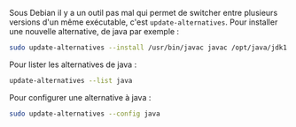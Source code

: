 Sous Debian il y a un outil pas mal qui permet de switcher entre plusieurs versions 
d'un même exécutable, c'est `update-alternatives`. Pour installer une nouvelle alternative, 
de java par exemple :

~~~ bash
sudo update-alternatives --install /usr/bin/javac javac /opt/java/jdk1.7.0_51/bin/javac 100
~~~

Pour lister les alternatives de java :

~~~ bash
update-alternatives --list java
~~~

Pour configurer une alternative à java :

~~~ bash
sudo update-alternatives --config java
~~~

<!-- --- tags: linux -->

